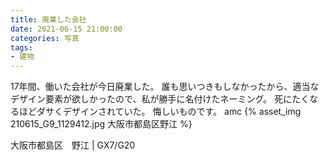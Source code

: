 ```yaml
---
title: 廃業した会社
date: 2021-06-15 21:00:00
categories: 写真
tags:
- 建物
---
```


17年間、働いた会社が今日廃業した。
誰も思いつきもしなかったから、適当なデザイン要素が欲しかったので、私が勝手に名付けたネーミング。
死にたくなるほどダサくデザインされていた。
悔しいものです。
amc
{% asset_img 210615_G9_1129412.jpg 大阪市都島区野江 %}

大阪市都島区　野江 | GX7/G20